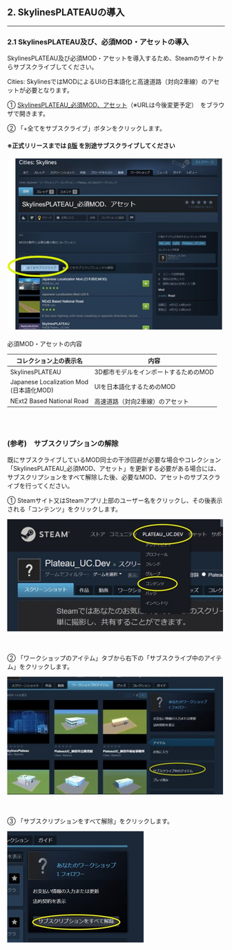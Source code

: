 ## 2.  SkylinesPLATEAUの導入

------

### 2.1 SkylinesPLATEAU及び、必須MOD・アセットの導入

SkylinesPLATEAU及び必須MOD・アセットを導入するため、Steamのサイトからサブスクライブしてください。

Cities: SkylinesではMODによるUIの日本語化と高速道路（対向2車線）のアセットが必要となります。

① [SkylinesPLATEAU_必須MOD、アセット](https://steamcommunity.com/sharedfiles/filedetails/?id=3108309824)（※URLは今後変更予定）　をブラウザで開きます。

② 「+全てをサブスクライブ」ボタンをクリックします。

#### ※正式リリースまでは [β版](https://steamcommunity.com/sharedfiles/filedetails/?id=3040941129) を別途サブスクライブしてください

<!--
「+全てをサブスクライブ」ボタン<br>  -->
<img src="../resources/userMan/1-2-1-1.jpg" style="width:500px" />
<br>
<br>
必須MOD・アセットの内容

|コレクション上の表示名	|内容|
|-------------------|-------------------|
|SkylinesPLATEAU	|3D都市モデルをインポートするためのMOD|
Japanese Localization Mod <br> (日本語化MOD)	|UIを日本語化するためのMOD|
|NExt2 Based National Road	|高速道路（対向2車線）のアセット|

<br>
<br>

### (参考)　サブスクリプションの解除

既にサブスクライブしているMOD同士の干渉回避が必要な場合やコレクション「SkylinesPLATEAU_必須MOD、アセット」を更新する必要がある場合には、サブスクリプションをすべて解除した後、必要なMOD、アセットのサブスクライブを行ってください。

① Steamサイト又はSteamアプリ上部のユーザー名をクリックし、その後表示される「コンテンツ」をクリックします。


<img src="../resources/userMan/1-2-2-1.jpg" style="width:500px" />
<br>
<br>
<br>

② 「ワークショップのアイテム」タブから右下の「サブスクライブ中のアイテム」をクリックします。


<img src="../resources/userMan/1-2-2-2.jpg" style="width:500px" />
<br>
<br>
<br>

③ 「サブスクリプションをすべて解除」をクリックします。


<img src="../resources/userMan/1-2-2-3.jpg" style="zoom: 100%;" />
